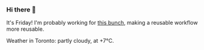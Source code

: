 ### Hi there :wave:

It's Friday! I'm probably working for [this bunch](https://github.com/kohofinancial), making a reusable workflow more reusable.

Weather in Toronto: partly cloudy, at +7°C.
